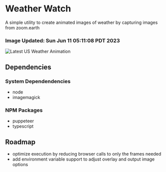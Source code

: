 # Weather Watch

A simple utility to create animated images of weather by capturing images from zoom.earth

### Image Updated: Sun Jun 11 05:11:08 PDT 2023

![Latest US Weather Animation](animations/2023-06-11.webp)

## Dependencies
### System Dependendencies
* node
* imagemagick
### NPM Packages
* puppeteer
* typescript

## Roadmap
* optimize execution by reducing browser calls to only the frames needed
* add environment variable support to adjust overlay and output image options
